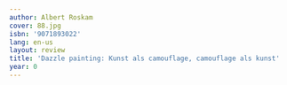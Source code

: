 ```yaml
---
author: Albert Roskam
cover: 88.jpg
isbn: '9071893022'
lang: en-us
layout: review
title: 'Dazzle painting: Kunst als camouflage, camouflage als kunst'
year: 0
---
```


